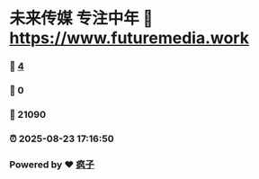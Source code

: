 # 未来传媒 专注中年 :link: https://www.futuremedia.work 
### :page_facing_up: [4](https://www.futuremedia.work/tag.html) 
### :speech_balloon: 0 
### :hibiscus: 21090 
### :alarm_clock: 2025-08-23 17:16:50 
### Powered by :heart: [疯子](https://github.com/granthuang999/Gmeek)

